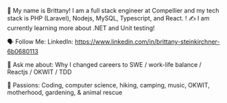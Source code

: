🤝 My name is Brittany! I am a full stack engineer at Compellier and my tech stack is PHP (Laravel), Nodejs, MySQL, Typescript, and React.
!
✍️ I am currently learning more about .NET and Unit testing!

🗣 Follow Me: LinkedIn: https://www.linkedin.com/in/brittany-steinkirchner-6b0680113

💬 Ask me about: Why I changed careers to SWE / work-life balance / Reactjs / OKWIT / TDD

💓 Passions: Coding, computer science, hiking, camping, music, OKWIT, motherhood, gardening, & animal rescue
